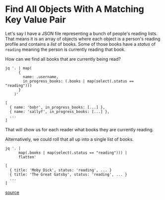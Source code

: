 # Find All Objects With A Matching Key Value Pair

Let's say I have a JSON file representing a bunch of people's reading lists.
That means it is an array of objects where each object is a person's reading
profile and contains a _list_ of books. Some of those books have a _status_ of
`reading` meaning the person is currently reading that book.

How can we find all books that are currently being read?

```
jq '. | map(
      {
        name: .username,
        in_progress_books: (.books | map(select(.status == "reading")))
      }
    )'
```

```
[
  { name: 'bobr', in_progress_books: [...] },
  { name: 'sallyf', in_progress_books: [...] },
  ...
]
```

That will show us for each reader what books they are currently reading.

Alternatively, we could roll that all up into a single list of books.

```
jq '. |
      map(.books | map(select(.status == "reading"))) |
      flatten'
```

```
[
  { title: 'Moby Dick', status: 'reading', ... }
  { title: 'The Great Gatsby', status: 'reading', ... }
  ...
]
```

[source](https://stackoverflow.com/a/18608100/535590)
